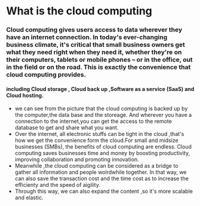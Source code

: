# What is the cloud computing
### Cloud computing gives users access to data wherever they have an internet connection. In today's ever-changing business climate, it's critical that small business owners get what they need right when they need it, whether they're on their computers, tablets or mobile phones – or in the office, out in the field or on the road. This is exactly the convenience that cloud computing provides.
#### including Cloud storage , Cloud back up ,Software as a service (SaaS) and Cloud hosting.

+ we can see from the picture that the cloud computing is backed up by the computer,the data base and the storeage. And wherever you have a connection to the internet,you can get the access to the remote database to get and share what you want.
+ Over the internet, all electronic stuffs can be tight in the cloud ,that's how we get the convenience form the cloud.For small and midsize businesses (SMBs), the benefits of cloud computing are endless. Cloud computing saves businesses time and money by boosting productivity, improving collaboration and promoting innovation.
+ Meanwhile ,the cloud computing can be considered as a bridge to gather all information and people wolrdwhile together. In that way, we can also save the transaction cost and the time cost as to increase the efficienty and the speed of aigility.
+ Through this way, we can also expand the content ,so it's more scalable and elastic.


```python

```
